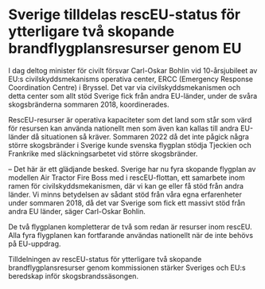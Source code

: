 # Sverige tilldelas rescEU-status för ytterligare två skopande brandflygplansresurser genom EU

I dag deltog minister för civilt försvar Carl-Oskar Bohlin vid 10-årsjubileet av EU:s civilskyddsmekanisms operativa center, ERCC (Emergency Response Coordination Centre) i Bryssel. Det var via civilskyddsmekanismen och detta center som allt stöd Sverige fick från andra EU-länder, under de svåra skogsbränderna sommaren 2018, koordinerades.

RescEU-resurser är operativa kapaciteter som det land som står som värd för resursen kan använda nationellt men som även kan kallas till andra EU-länder då situationen så kräver. Sommaren 2022 då det inte pågick några större skogsbränder i Sverige kunde svenska flygplan stödja Tjeckien och Frankrike med släckningsarbetet vid större skogsbränder.

– Det här är ett glädjande besked. Sverige har nu fyra skopande flygplan av modellen Air Tractor Fire Boss med i rescEU-flottan, ett samarbete inom ramen för civilskyddsmekanismen, där vi kan ge eller få stöd från andra länder. Vi minns betydelsen av sådant stöd från våra egna erfarenheter under sommaren 2018, då det var Sverige som fick ett massivt stöd från andra EU länder, säger Carl-Oskar Bohlin.

De två flygplanen kompletterar de två som redan är resurser inom rescEU. Alla fyra flygplanen kan fortfarande användas nationellt när de inte behövs på EU-uppdrag.

Tilldelningen av rescEU-status för ytterligare två skopande brandflygplansresurser genom kommissionen stärker Sveriges och EU:s beredskap inför skogsbrandssäsongen.

